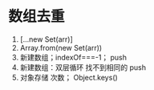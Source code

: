 # 数组去重

1. [...new Set(arr)]
2. Array.from(new Set(arr))
3. 新建数组；indexOf===-1； push
4. 新建数组：双层循环 找不到相同的 push
5. 对象存储 次数； Object.keys()